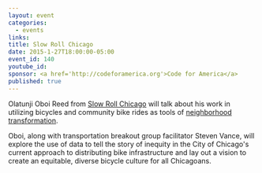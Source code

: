```yaml
---
layout: event
categories: 
  - events
links:
title: Slow Roll Chicago
date: 2015-1-27T18:00:00-05:00
event_id: 140
youtube_id: 
sponsor: <a href='http://codeforamerica.org'>Code for America</a>
published: true
---
```


Olatunji Oboi Reed from [Slow Roll Chicago](http://slowrollchicago.org/) will talk about his work in utilizing bicycles and community bike rides as tools of [neighborhood transformation](http://chi.streetsblog.org/2015/01/07/why-i-fight-how-biking-saved-my-life-and-can-benefit-other-black-chicagoans/#more-99814).

Oboi, along with transportation breakout group facilitator Steven Vance, will explore the use of data to tell the story of inequity in the City of Chicago's current approach to distributing bike infrastructure and lay out a vision to create an equitable, diverse bicycle culture for all Chicagoans.